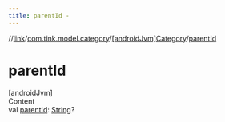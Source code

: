 ```yaml
---
title: parentId -
---
```

//[link](../../index.md)/[com.tink.model.category](../index.md)/[[androidJvm]Category](index.md)/[parentId](parent-id.md)



# parentId  
[androidJvm]  
Content  
val [parentId](parent-id.md): [String](https://kotlinlang.org/api/latest/jvm/stdlib/kotlin/-string/index.html)?  



